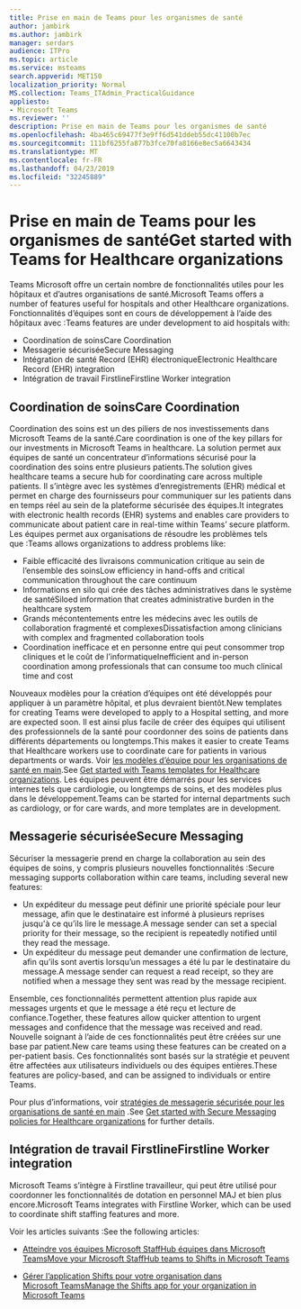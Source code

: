 ```yaml
---
title: Prise en main de Teams pour les organismes de santé
author: jambirk
ms.author: jambirk
manager: serdars
audience: ITPro
ms.topic: article
ms.service: msteams
search.appverid: MET150
localization_priority: Normal
MS.collection: Teams_ITAdmin_PracticalGuidance
appliesto:
- Microsoft Teams
ms.reviewer: ''
description: Prise en main de Teams pour les organismes de santé
ms.openlocfilehash: 4ba465c69477f3e9ff6d541ddeb55dc41100b7ec
ms.sourcegitcommit: 111bf6255fa877b3fce70fa8166e8ec5a6643434
ms.translationtype: MT
ms.contentlocale: fr-FR
ms.lasthandoff: 04/23/2019
ms.locfileid: "32245889"
---
```

# <a name="get-started-with-teams-for-healthcare-organizations"></a><span data-ttu-id="3683a-103">Prise en main de Teams pour les organismes de santé</span><span class="sxs-lookup"><span data-stu-id="3683a-103">Get started with Teams for Healthcare organizations</span></span>

<span data-ttu-id="3683a-104">Teams Microsoft offre un certain nombre de fonctionnalités utiles pour les hôpitaux et d’autres organisations de santé.</span><span class="sxs-lookup"><span data-stu-id="3683a-104">Microsoft Teams offers a number of features useful for hospitals and other Healthcare organizations.</span></span> <span data-ttu-id="3683a-105">Fonctionnalités d’équipes sont en cours de développement à l’aide des hôpitaux avec :</span><span class="sxs-lookup"><span data-stu-id="3683a-105">Teams features are under development to aid hospitals with:</span></span>

- <span data-ttu-id="3683a-106">Coordination de soins</span><span class="sxs-lookup"><span data-stu-id="3683a-106">Care Coordination</span></span>
- <span data-ttu-id="3683a-107">Messagerie sécurisée</span><span class="sxs-lookup"><span data-stu-id="3683a-107">Secure Messaging</span></span>
- <span data-ttu-id="3683a-108">Intégration de santé Record (EHR) électronique</span><span class="sxs-lookup"><span data-stu-id="3683a-108">Electronic Healthcare Record (EHR) integration</span></span>
- <span data-ttu-id="3683a-109">Intégration de travail Firstline</span><span class="sxs-lookup"><span data-stu-id="3683a-109">Firstline Worker integration</span></span>

## <a name="care-coordination"></a><span data-ttu-id="3683a-110">Coordination de soins</span><span class="sxs-lookup"><span data-stu-id="3683a-110">Care Coordination</span></span>

<span data-ttu-id="3683a-111">Coordination des soins est un des piliers de nos investissements dans Microsoft Teams de la santé.</span><span class="sxs-lookup"><span data-stu-id="3683a-111">Care coordination is one of the key pillars for our investments in Microsoft Teams in healthcare.</span></span> <span data-ttu-id="3683a-112">La solution permet aux équipes de santé un concentrateur d’informations sécurisé pour la coordination des soins entre plusieurs patients.</span><span class="sxs-lookup"><span data-stu-id="3683a-112">The solution gives healthcare teams a secure hub for coordinating care across multiple patients.</span></span> <span data-ttu-id="3683a-113">Il s’intègre avec les systèmes d’enregistrements (EHR) médical et permet en charge des fournisseurs pour communiquer sur les patients dans en temps réel au sein de la plateforme sécurisée des équipes.</span><span class="sxs-lookup"><span data-stu-id="3683a-113">It integrates with electronic health records (EHR) systems and enables care providers to communicate about patient care in real-time within Teams’ secure platform.</span></span> <span data-ttu-id="3683a-114">Les équipes permet aux organisations de résoudre les problèmes tels que :</span><span class="sxs-lookup"><span data-stu-id="3683a-114">Teams allows organizations to address problems like:</span></span>

- <span data-ttu-id="3683a-115">Faible efficacité des livraisons communication critique au sein de l’ensemble des soins</span><span class="sxs-lookup"><span data-stu-id="3683a-115">Low efficiency in hand-offs and critical communication throughout the care continuum</span></span>
- <span data-ttu-id="3683a-116">Informations en silo qui crée des tâches administratives dans le système de santé</span><span class="sxs-lookup"><span data-stu-id="3683a-116">Siloed information that creates administrative burden in the healthcare system</span></span>
- <span data-ttu-id="3683a-117">Grands mécontentements entre les médecins avec les outils de collaboration fragmenté et complexes</span><span class="sxs-lookup"><span data-stu-id="3683a-117">Dissatisfaction among clinicians with complex and fragmented collaboration tools</span></span>
- <span data-ttu-id="3683a-118">Coordination inefficace et en personne entre qui peut consommer trop cliniques et le coût de l’informatique</span><span class="sxs-lookup"><span data-stu-id="3683a-118">Inefficient and in-person coordination among professionals that can consume too much clinical time and cost</span></span>

<span data-ttu-id="3683a-119">Nouveaux modèles pour la création d’équipes ont été développés pour appliquer à un paramètre hôpital, et plus devraient bientôt.</span><span class="sxs-lookup"><span data-stu-id="3683a-119">New templates for creating Teams were developed to apply to a Hospital setting, and more are expected soon.</span></span> <span data-ttu-id="3683a-120">Il est ainsi plus facile de créer des équipes qui utilisent des professionnels de la santé pour coordonner des soins de patients dans différents départements ou longtemps.</span><span class="sxs-lookup"><span data-stu-id="3683a-120">This makes it easier to create Teams that Healthcare workers use to coordinate care for patients in various departments or wards.</span></span> <span data-ttu-id="3683a-121">Voir [les modèles d’équipe pour les organisations de santé en main](healthcare-templates.md).</span><span class="sxs-lookup"><span data-stu-id="3683a-121">See [Get started with Teams templates for Healthcare organizations](healthcare-templates.md).</span></span> <span data-ttu-id="3683a-122">Les équipes peuvent être démarrés pour les services internes tels que cardiologie, ou longtemps de soins, et des modèles plus dans le développement.</span><span class="sxs-lookup"><span data-stu-id="3683a-122">Teams can be started for internal departments such as cardiology, or for care wards, and more templates are in development.</span></span>

## <a name="secure-messaging"></a><span data-ttu-id="3683a-123">Messagerie sécurisée</span><span class="sxs-lookup"><span data-stu-id="3683a-123">Secure Messaging</span></span>

<span data-ttu-id="3683a-124">Sécuriser la messagerie prend en charge la collaboration au sein des équipes de soins, y compris plusieurs nouvelles fonctionnalités :</span><span class="sxs-lookup"><span data-stu-id="3683a-124">Secure messaging supports collaboration within care teams, including several new features:</span></span>

- <span data-ttu-id="3683a-125">Un expéditeur du message peut définir une priorité spéciale pour leur message, afin que le destinataire est informé à plusieurs reprises jusqu'à ce qu’ils lire le message.</span><span class="sxs-lookup"><span data-stu-id="3683a-125">A message sender can set a special priority for their message, so the recipient is repeatedly notified until they read the message.</span></span>
- <span data-ttu-id="3683a-126">Un expéditeur du message peut demander une confirmation de lecture, afin qu’ils sont avertis lorsqu’un messages a été lu par le destinataire du message.</span><span class="sxs-lookup"><span data-stu-id="3683a-126">A message sender can request a read receipt, so they are notified when a message they sent was read by the message recipient.</span></span>

<span data-ttu-id="3683a-127">Ensemble, ces fonctionnalités permettent attention plus rapide aux messages urgents et que le message a été reçu et lecture de confiance.</span><span class="sxs-lookup"><span data-stu-id="3683a-127">Together, these features allow quicker attention to urgent messages and confidence that the message was received and read.</span></span> <span data-ttu-id="3683a-128">Nouvelle soignant à l’aide de ces fonctionnalités peut être créées sur une base par patient.</span><span class="sxs-lookup"><span data-stu-id="3683a-128">New care teams using these features can be created on a per-patient basis.</span></span> <span data-ttu-id="3683a-129">Ces fonctionnalités sont basés sur la stratégie et peuvent être affectées aux utilisateurs individuels ou des équipes entières.</span><span class="sxs-lookup"><span data-stu-id="3683a-129">These features are policy-based, and can be assigned to individuals or entire Teams.</span></span>

<span data-ttu-id="3683a-130">Pour plus d’informations, voir [stratégies de messagerie sécurisée pour les organisations de santé en main](messaging-policies-hc.md) .</span><span class="sxs-lookup"><span data-stu-id="3683a-130">See [Get started with Secure Messaging policies for Healthcare organizations](messaging-policies-hc.md) for further details.</span></span>

## <a name="firstline-worker-integration"></a><span data-ttu-id="3683a-131">Intégration de travail Firstline</span><span class="sxs-lookup"><span data-stu-id="3683a-131">Firstline Worker integration</span></span>

<span data-ttu-id="3683a-132">Microsoft Teams s’intègre à Firstline travailleur, qui peut être utilisé pour coordonner les fonctionnalités de dotation en personnel MAJ et bien plus encore.</span><span class="sxs-lookup"><span data-stu-id="3683a-132">Microsoft Teams integrates with Firstline Worker, which can be used to coordinate shift staffing features and more.</span></span>

 <span data-ttu-id="3683a-133">Voir les articles suivants :</span><span class="sxs-lookup"><span data-stu-id="3683a-133">See the following articles:</span></span>

- [<span data-ttu-id="3683a-134">Atteindre vos équipes Microsoft StaffHub équipes dans Microsoft Teams</span><span class="sxs-lookup"><span data-stu-id="3683a-134">Move your Microsoft StaffHub teams to Shifts in Microsoft Teams</span></span>](../shifts/move-staffhub-teams-to-shifts-in-teams.md)

- [<span data-ttu-id="3683a-135">Gérer l’application Shifts pour votre organisation dans Microsoft Teams</span><span class="sxs-lookup"><span data-stu-id="3683a-135">Manage the Shifts app for your organization in Microsoft Teams</span></span>](../shifts/manage-the-shifts-app-for-your-organization-in-teams.md)
